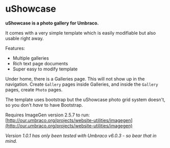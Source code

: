 uShowcase
=========

**uShowcase is a photo gallery for Umbraco.**

It comes with a very simple template which is easily modifiable but also usable right away.

Features:

* Multiple galleries  
* Rich text page documents  
* Super easy to modify template  

Under home, there is a Galleries page. This will not show up in the navigation. Create `Gallery` pages inside Galleries, and inside the `Gallery` pages, create `Photo` pages.

The template uses bootstrap but the uShowcase photo grid system doesn't, so you don't *have* to have Bootstrap.

Requires ImageGen version 2.5.7 to run:  
[http://our.umbraco.org/projects/website-utilities/imagegen](http://our.umbraco.org/projects/website-utilities/imagegen)

*Version 1.0.1 has only been tested with Umbraco v6.0.3 - so bear that in mind.*